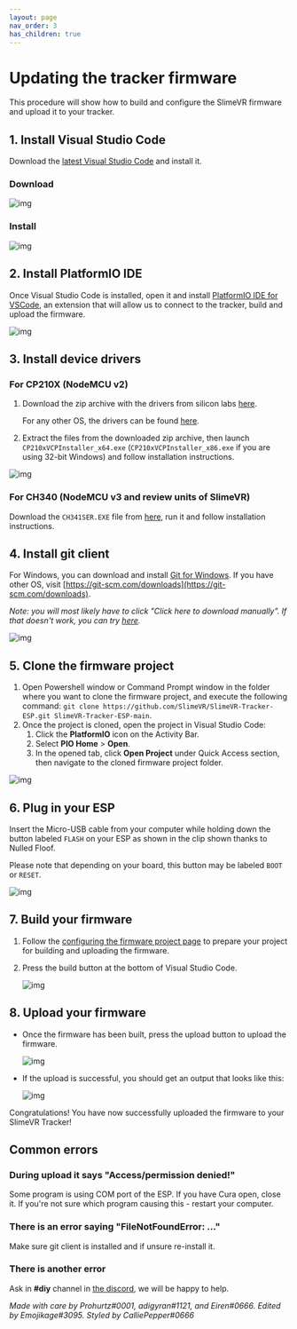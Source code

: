 ```yaml
---
layout: page
nav_order: 3
has_children: true
---
```


# Updating the tracker firmware

This procedure will show how to build and configure the SlimeVR firmware and upload it to your tracker.

## 1. Install Visual Studio Code

Download the [latest Visual Studio Code](https://code.visualstudio.com/download) and install it.

### Download

![img](https://i.imgur.com/jXPXIFz.gif)

### Install

![img](https://i.imgur.com/hAm3Zu0.gif)

## 2. Install PlatformIO IDE

Once Visual Studio Code is installed, open it and install [PlatformIO IDE for VSCode](https://marketplace.visualstudio.com/items?itemName=platformio.platformio-ide), an extension that will allow us to connect to the tracker, build and upload the firmware.

![img](https://i.imgur.com/ebV0IgT.gif)

## 3. Install device drivers

### For CP210X (NodeMCU v2)

1. Download the zip archive with the drivers from silicon labs [here](https://www.silabs.com/documents/public/software/CP210x_Universal_Windows_Driver.zip).

   For any other OS, the drivers can be found [here](https://www.silabs.com/developers/usb-to-uart-bridge-vcp-drivers).

1. Extract the files from the downloaded zip archive, then launch `CP210xVCPInstaller_x64.exe` (`CP210xVCPInstaller_x86.exe` if you are using 32-bit Windows) and follow installation instructions.

![img](https://i.imgur.com/9Ztro0h.gif)

### For CH340 (NodeMCU v3 and review units of SlimeVR)

Download the `CH341SER.EXE` file from [here](https://cdn.sparkfun.com/assets/learn_tutorials/8/4/4/CH341SER.EXE), run it and follow installation instructions.

## 4. Install git client

For Windows, you can download and install [Git for Windows](https://git-scm.com/download/win). If you have other OS, visit [https://git-scm.com/downloads](https://git-scm.com/downloads).

_Note: you will most likely have to click "Click here to download manually". If that doesn't work, you can try [here](https://gitforwindows.org/)._

![img](https://i.imgur.com/wam3ea1.gif)

## 5. Clone the firmware project

1. Open Powershell window or Command Prompt window in the folder where you want to clone the firmware project, and execute the following command: `git clone https://github.com/SlimeVR/SlimeVR-Tracker-ESP.git SlimeVR-Tracker-ESP-main`.
1. Once the project is cloned, open the project in Visual Studio Code:
   1. Click the **PlatformIO** icon on the Activity Bar.
   1. Select **PIO Home** > **Open**.
   1. In the opened tab, click **Open Project** under Quick Access section, then navigate to the cloned firmware project folder.

![img](https://i.imgur.com/G0egnh6.gif)

## 6. Plug in your ESP

Insert the Micro-USB cable from your computer while holding down the button labeled `FLASH` on your ESP as shown in the clip shown thanks to Nulled Floof.

Please note that depending on your board, this button may be labeled `BOOT` or `RESET`.

![img](https://i.imgur.com/scWknId.gif)

## 7. Build your firmware

1. Follow the [configuring the firmware project page](configuring_project.md) to prepare your project for building and uploading the firmware.
1. Press the build button at the bottom of Visual Studio Code.

   ![img](https://i.imgur.com/EmSkhFp.png)

## 8. Upload your firmware

* Once the firmware has been built, press the upload button to upload the firmware.

  ![img](https://i.imgur.com/lI3PFVC.png)

* If the upload is successful, you should get an output that looks like this:

  ![img](https://i.imgur.com/SDQcCr1.png)

Congratulations! You have now successfully uploaded the firmware to your SlimeVR Tracker!

## Common errors

### During upload it says "Access/permission denied!"

Some program is using COM port of the ESP. If you have Cura open, close it. If you're not sure which program causing this - restart your computer.

### There is an error saying "FileNotFoundError: ..."

Make sure git client is installed and if unsure re-install it.

### There is another error

Ask in **#diy** channel in [the discord](https://discord.gg/slimevr), we will be happy to help.

*Made with care by Prohurtz#0001, adigyran#1121, and Eiren#0666. Edited by Emojikage#3095. Styled by CalliePepper#0666*
